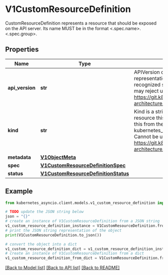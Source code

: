 # V1CustomResourceDefinition

CustomResourceDefinition represents a resource that should be exposed on the API server.  Its name MUST be in the format <.spec.name>.<.spec.group>.

## Properties

Name | Type | Description | Notes
------------ | ------------- | ------------- | -------------
**api_version** | **str** | APIVersion defines the versioned schema of this representation of an object. Servers should convert recognized schemas to the latest internal value, and may reject unrecognized values. More info: https://git.k8s.io/community/contributors/devel/sig-architecture/api-conventions.md#resources | [optional] 
**kind** | **str** | Kind is a string value representing the REST resource this object represents. Servers may infer this from the endpoint the kubernetes_asyncio.client submits requests to. Cannot be updated. In CamelCase. More info: https://git.k8s.io/community/contributors/devel/sig-architecture/api-conventions.md#types-kinds | [optional] 
**metadata** | [**V1ObjectMeta**](V1ObjectMeta.md) |  | [optional] 
**spec** | [**V1CustomResourceDefinitionSpec**](V1CustomResourceDefinitionSpec.md) |  | 
**status** | [**V1CustomResourceDefinitionStatus**](V1CustomResourceDefinitionStatus.md) |  | [optional] 

## Example

```python
from kubernetes_asyncio.client.models.v1_custom_resource_definition import V1CustomResourceDefinition

# TODO update the JSON string below
json = "{}"
# create an instance of V1CustomResourceDefinition from a JSON string
v1_custom_resource_definition_instance = V1CustomResourceDefinition.from_json(json)
# print the JSON string representation of the object
print(V1CustomResourceDefinition.to_json())

# convert the object into a dict
v1_custom_resource_definition_dict = v1_custom_resource_definition_instance.to_dict()
# create an instance of V1CustomResourceDefinition from a dict
v1_custom_resource_definition_from_dict = V1CustomResourceDefinition.from_dict(v1_custom_resource_definition_dict)
```
[[Back to Model list]](../README.md#documentation-for-models) [[Back to API list]](../README.md#documentation-for-api-endpoints) [[Back to README]](../README.md)


